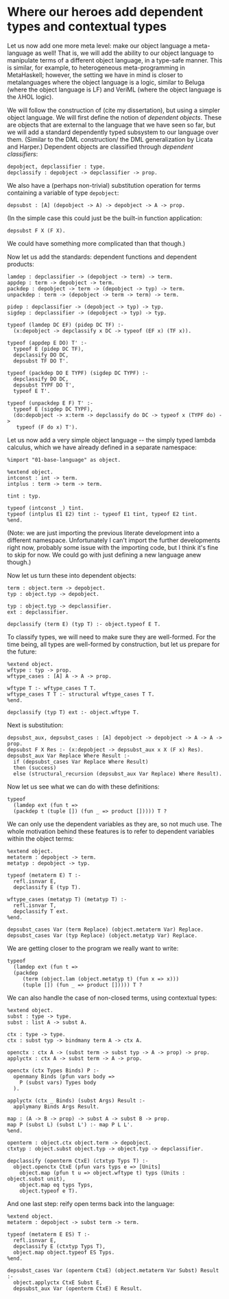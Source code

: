 # Where our heroes add dependent types and contextual types

<!--
```makam
%use "05-type-synonyms".
```
-->

Let us now add one more meta level: make our object language a meta-language as well!
That is, we will add the ability to our object language to manipulate terms of a different
object language, in a type-safe manner. This is similar, for example, to heterogeneous
meta-programming in MetaHaskell; however, the setting we have in mind is closer to
metalanguages where the object language is a logic, similar to Beluga (where the object
language is LF) and VeriML (where the object language is the $\lambda\text{HOL}$ logic).

We will follow the construction of (cite my dissertation), but using a simpler object
language. We will first define the notion of *dependent objects*. These are objects
that are external to the language that we have seen so far, but we will add a standard
dependently typed subsystem to our language over them. (Similar to the DML construction/
the DML generalization by Licata and Harper.) Dependent objects are classified through
*dependent classifiers*:

```makam
depobject, depclassifier : type.
depclassify : depobject -> depclassifier -> prop.
```

We also have a (perhaps non-trivial) substitution operation for terms containing a
variable of type `depobject`:
```makam
depsubst : [A] (depobject -> A) -> depobject -> A -> prop.
```

(In the simple case this could just be the built-in function application:
```
depsubst F X (F X).
```
We could have something more complicated than that though.)

Now let us add the standards: dependent functions and dependent products:

```makam
lamdep : depclassifier -> (depobject -> term) -> term.
appdep : term -> depobject -> term.
packdep : depobject -> term -> (depobject -> typ) -> term.
unpackdep : term -> (depobject -> term -> term) -> term.

pidep : depclassifier -> (depobject -> typ) -> typ.
sigdep : depclassifier -> (depobject -> typ) -> typ.

typeof (lamdep DC EF) (pidep DC TF) :-
  (x:depobject -> depclassify x DC -> typeof (EF x) (TF x)).

typeof (appdep E DO) T' :-
  typeof E (pidep DC TF),
  depclassify DO DC,
  depsubst TF DO T'.

typeof (packdep DO E TYPF) (sigdep DC TYPF) :-
  depclassify DO DC,
  depsubst TYPF DO T',
  typeof E T'.

typeof (unpackdep E F) T' :-
  typeof E (sigdep DC TYPF),
  (do:depobject -> x:term -> depclassify do DC -> typeof x (TYPF do) ->
   typeof (F do x) T').
```

Let us now add a very simple object language -- the simply typed lambda
calculus, which we have
already defined in a separate namespace:

```makam
%import "01-base-language" as object.

%extend object.
intconst : int -> term.
intplus : term -> term -> term.

tint : typ.

typeof (intconst _) tint.
typeof (intplus E1 E2) tint :- typeof E1 tint, typeof E2 tint.
%end.
```

(Note: we are just importing the previous literate development into a different
namespace. Unfortunately I can't import the further developments right now,
probably some issue with the importing code, but I think it's fine to skip for now.
We could go with just defining a new language anew though.)

Now let us turn these into dependent objects:

```makam
term : object.term -> depobject.
typ : object.typ -> depobject.

typ : object.typ -> depclassifier.
ext : depclassifier.

depclassify (term E) (typ T) :- object.typeof E T.
```

To classify types, we will need to make sure they are well-formed. For the time
being, all types are well-formed by construction, but let us prepare for the
future:

```makam
%extend object.
wftype : typ -> prop.
wftype_cases : [A] A -> A -> prop.

wftype T :- wftype_cases T T.
wftype_cases T T :- structural wftype_cases T T.
%end.

depclassify (typ T) ext :- object.wftype T.
```

Next is substitution:

```makam
depsubst_aux, depsubst_cases : [A] depobject -> depobject -> A -> A -> prop.
depsubst F X Res :- (x:depobject -> depsubst_aux x X (F x) Res).
depsubst_aux Var Replace Where Result :-
  if (depsubst_cases Var Replace Where Result)
  then (success)
  else (structural_recursion (depsubst_aux Var Replace) Where Result).
```

Now let us see what we can do with these definitions:

```makam
typeof
  (lamdep ext (fun t =>
  (packdep t (tuple []) (fun _ => product [])))) T ?
```

We can only use the dependent variables as they are, so not much use.
The whole motivation behind these features is to refer to dependent variables
within the object terms:

```makam
%extend object.
metaterm : depobject -> term.
metatyp : depobject -> typ.

typeof (metaterm E) T :-
  refl.isnvar E,
  depclassify E (typ T).
  
wftype_cases (metatyp T) (metatyp T) :-
  refl.isnvar T,
  depclassify T ext.
%end.

depsubst_cases Var (term Replace) (object.metaterm Var) Replace.
depsubst_cases Var (typ Replace) (object.metatyp Var) Replace.
```

We are getting closer to the program we really want to write:

```makam
typeof
  (lamdep ext (fun t =>
  (packdep
     (term (object.lam (object.metatyp t) (fun x => x)))
     (tuple []) (fun _ => product [])))) T ?
```

We can also handle the case of non-closed terms, using contextual types:
```makam
%extend object.
subst : type -> type.
subst : list A -> subst A.

ctx : type -> type.
ctx : subst typ -> bindmany term A -> ctx A.

openctx : ctx A -> (subst term -> subst typ -> A -> prop) -> prop.
applyctx : ctx A -> subst term -> A -> prop.

openctx (ctx Types Binds) P :-
  openmany Binds (pfun vars body =>
    P (subst vars) Types body
  ).

applyctx (ctx _ Binds) (subst Args) Result :-
  applymany Binds Args Result.

map : (A -> B -> prop) -> subst A -> subst B -> prop.
map P (subst L) (subst L') :- map P L L'.
%end.

openterm : object.ctx object.term -> depobject.
ctxtyp : object.subst object.typ -> object.typ -> depclassifier.

depclassify (openterm CtxE) (ctxtyp Typs T) :-
  object.openctx CtxE (pfun vars typs e => [Units]
    object.map (pfun t u => object.wftype t) typs (Units : object.subst unit),
    object.map eq typs Typs,
    object.typeof e T).
```

And one last step: reify open terms back into the language:

```makam
%extend object.
metaterm : depobject -> subst term -> term.

typeof (metaterm E ES) T :-
  refl.isnvar E,
  depclassify E (ctxtyp Typs T),
  object.map object.typeof ES Typs.
%end.

depsubst_cases Var (openterm CtxE) (object.metaterm Var Subst) Result :-
  object.applyctx CtxE Subst E,
  depsubst_aux Var (openterm CtxE) E Result.
```

<!--

Here is the final example program.

```makam
(eq _FUNCTION
  (lamdep ext (fun t1 =>
    (lamdep ext (fun t2 =>
    (lamdep (ctxtyp (object.subst [object.metatyp t1]) (object.metatyp t2)) (fun x_e =>
    (packdep (openterm (object.ctx (object.subst []) (bindbase (object.lam _ (fun x =>
      object.tuple [object.metaterm x_e #SUBST, object.intconst 5]
    ))))) (tuple []) (fun _ => product [])))))))),
 typeof _FUNCTION FUNCTION_TYPE,

 typeof 
  (appdep (appdep 
    _FUNCTION 
    (typ object.tint)) 
    (typ (object.product [object.tint])))
 APPLIED_TYPE) ?
>> Yes:
>> SUBST := fun t1 t2 x_e x => subst (cons x nil),
>> FUNCTION_TYPE :=
>>  pidep ext (fun t1 =>
>>  pidep ext (fun t2 =>
>>  pidep (ctxtyp (object.subst (cons (object.metatyp t1) nil)) (object.metatyp t2))
>>  (fun x_e =>
>>    sigdep 
>>      (ctxtyp (subst nil) 
>>       (arrow
>>         (object.metatyp t1)
>>         (product (cons (object.metatyp t2) (cons tint nil)))))
>>     (fun _ => product nil)))),
>> APPLIED_TYPE :=
>>  pidep (ctxtyp
>>    (object.subst (cons object.tint nil))
>>    (object.product (cons object.tint nil)))
>>  (fun x_e =>
>>    sigdep (ctxtyp
>>      (subst nil)
>>      (arrow
>>        object.tint
>>        (product (cons (object.product (cons object.tint nil)) (cons tint nil)))))
>>    (fun _ => product nil))
```

Note that we can infer both the type of the lambda abstraction and the substitution
itself. Getting to that point in the VeriML implementation took months!

Mention that adding polymorphic contexts and dependent pattern matching as in VeriML is
also possible, but we won't show it here.
-->
